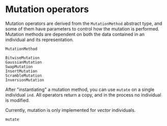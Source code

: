 # Mutation operators

Mutation operators are derived from the `MutationMethod` abstract type, and some of them have parameters to control how the mutation is performed.
Mutation methods are dependent on both the data contained in an individual and its representation.

```@docs
MutationMethod
```

```@docs
BitwiseMutation
GaussianMutation
SwapMutation
InsertMutation
ScrambleMutation
InversionMutation
```

After "instantiating" a mutation method, you can use `mutate` on a single individual `ind`.
All operators return a copy, and in the process no individual is modified.

Currently, mutation is only implemented for _vector_ individuals.

```@docs
mutate
```
